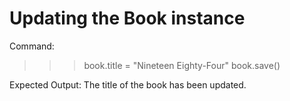 # Updating the Book instance
Command:
>>> book.title = "Nineteen Eighty-Four"
>>> book.save()

Expected Output:
The title of the book has been updated.

